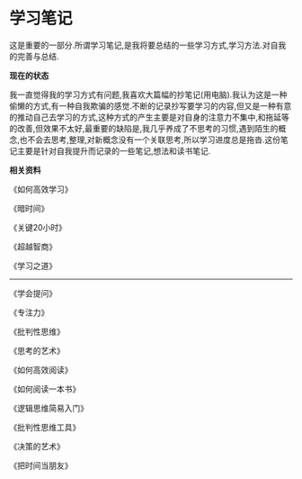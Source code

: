 # 学习笔记

这是重要的一部分.所谓学习笔记,是我将要总结的一些学习方式,学习方法.对自我的完善与总结.

**现在的状态**

我一直觉得我的学习方式有问题,我喜欢大篇幅的抄笔记\(用电脑\).我认为这是一种偷懒的方式,有一种自我欺骗的感觉.不断的记录抄写要学习的内容,但又是一种有意的推动自己去学习的方式,这种方式的产生主要是对自身的注意力不集中,和拖延等的改善,但效果不太好,最重要的缺陷是,我几乎养成了不思考的习惯,遇到陌生的概念,也不会去思考,整理,对新概念没有一个关联思考,所以学习进度总是拖沓.这份笔记主要是针对自我提升而记录的一些笔记,想法和读书笔记.

**相关资料**

《如何高效学习》

《暗时间》

《关键20小时》

《超越智商》

《学习之道》

---

《学会提问》

《专注力》

《批判性思维》

《思考的艺术》

《如何高效阅读》

《如何阅读一本书》

《逻辑思维简易入门》

《批判性思维工具》

《决策的艺术》

《把时间当朋友》

